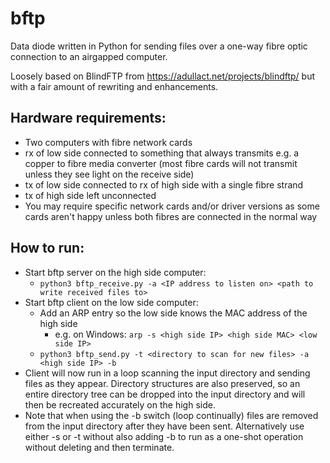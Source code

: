 # bftp
Data diode written in Python for sending files over a one-way fibre optic connection to an airgapped computer.

Loosely based on BlindFTP from https://adullact.net/projects/blindftp/ but with a fair amount of rewriting and enhancements.

##  Hardware requirements:

- Two computers with fibre network cards
- rx of low side connected to something that always transmits e.g. a copper to fibre media converter (most fibre cards will not transmit unless they see light on the receive side)
- tx of low side connected to rx of high side with a single fibre strand
- tx of high side left unconnected
- You may require specific network cards and/or driver versions as some cards aren't happy unless both fibres are connected in the normal way

## How to run:

- Start bftp server on the high side computer:
  - `python3 bftp_receive.py -a <IP address to listen on> <path to write received files to>`
- Start bftp client on the low side computer:
  - Add an ARP entry so the low side knows the MAC address of the high side
    - e.g. on Windows: `arp -s <high side IP> <high side MAC> <low side IP>`
  - `python3 bftp_send.py -t <directory to scan for new files> -a <high side IP> -b`
- Client will now run in a loop scanning the input directory and sending files as they appear. Directory structures are also preserved, so an entire directory tree can be dropped into the input directory and will then be recreated accurately on the high side.
- Note that when using the -b switch (loop continually) files are removed from the input directory after they have been sent. Alternatively use either -s or -t without also adding -b to run as a one-shot operation without deleting and then terminate.
